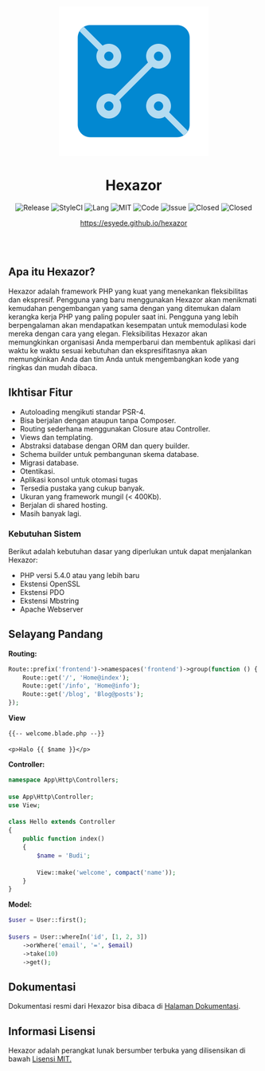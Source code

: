 <a id="readme"></a>

<p align="center">
  <img src="docs/_assets/images/logo.svg" alt="Hexazor"/>
</p>

<h1 align="center"> Hexazor</h1>
<p align="center">
	<img src="https://img.shields.io/github/v/release/esyede/hexazor?include_prereleases" alt="Release"/>
	<img src="https://github.styleci.io/repos/230306506/shield" alt="StyleCI"/>
	<img src="https://img.shields.io/github/languages/top/esyede/hexazor" alt="Lang"/>
	<img src="http://img.shields.io/:license-mit-blue.svg?style=flat-square" alt="MIT"/>
	<img src="https://img.shields.io/github/languages/code-size/esyede/hexazor" alt="Code"/>
	<img src="https://img.shields.io/github/issues-raw/esyede/hexazor" alt="Issue"/>
	<img src="https://img.shields.io/github/issues-closed/esyede/hexazor" alt="Closed"/>
	<img src="https://img.shields.io/github/issues-pr/esyede/hexazor" alt="Closed"/>
</p>
<p align="center">
	<a href="https://esyede.github.io/hexazor">https://esyede.github.io/hexazor</a>
</p>

<br>
<br>


## Apa itu Hexazor?

Hexazor adalah framework PHP yang kuat yang menekankan fleksibilitas dan ekspresif. Pengguna yang baru menggunakan Hexazor akan menikmati kemudahan pengembangan yang sama dengan yang ditemukan dalam kerangka kerja PHP yang paling populer saat ini. Pengguna yang lebih berpengalaman akan mendapatkan kesempatan untuk memodulasi kode mereka dengan cara yang elegan. Fleksibilitas Hexazor akan memungkinkan organisasi Anda memperbarui dan membentuk aplikasi dari waktu ke waktu sesuai kebutuhan dan ekspresifitasnya akan memungkinkan Anda dan tim Anda untuk mengembangkan kode yang ringkas dan mudah dibaca.


## Ikhtisar Fitur

- Autoloading mengikuti standar PSR-4.
- Bisa berjalan dengan ataupun tanpa Composer.
- Routing sederhana menggunakan Closure atau Controller.
- Views dan templating.
- Abstraksi database dengan ORM dan query builder.
- Schema builder untuk pembangunan skema database.
- Migrasi database.
- Otentikasi.
- Aplikasi konsol untuk otomasi tugas
- Tersedia pustaka yang cukup banyak.
- Ukuran yang framework mungil (< 400Kb).
- Berjalan di shared hosting.
- Masih banyak lagi.

### Kebutuhan Sistem

Berikut adalah kebutuhan dasar yang diperlukan untuk dapat menjalankan Hexazor:

- PHP versi 5.4.0 atau yang lebih baru
- Ekstensi OpenSSL
- Ekstensi PDO
- Ekstensi Mbstring
- Apache Webserver


## Selayang Pandang

**Routing:**
```php
Route::prefix('frontend')->namespaces('frontend')->group(function () {
	Route::get('/', 'Home@index');
	Route::get('/info', 'Home@info');
	Route::get('/blog', 'Blog@posts');
});
```

**View**
```blade
{{-- welcome.blade.php --}}

<p>Halo {{ $name }}</p>
```


**Controller:**
```php
namespace App\Http\Controllers;

use App\Http\Controller;
use View;

class Hello extends Controller
{
	public function index()
	{
		$name = 'Budi';

		View::make('welcome', compact('name'));
	}
}
```

**Model:**
```php
$user = User::first();

$users = User::whereIn('id', [1, 2, 3])
	->orWhere('email', '=', $email)
	->take(10)
	->get();
```

## Dokumentasi

Dokumentasi resmi dari Hexazor bisa dibaca di [Halaman Dokumentasi](https://esyede.github.io/hexazor).


## Informasi Lisensi

Hexazor adalah perangkat lunak bersumber terbuka yang dilisensikan di bawah [Lisensi MIT.](http://www.opensource.org/licenses/mit-license.php)
